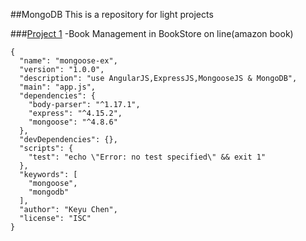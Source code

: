 ##MongoDB
This is a repository for light projects    
    
###[Project 1](project-1) -Book Management in BookStore on line(amazon book)       
```
{
  "name": "mongoose-ex",
  "version": "1.0.0",
  "description": "use AngularJS,ExpressJS,MongooseJS & MongoDB",
  "main": "app.js",
  "dependencies": {
    "body-parser": "^1.17.1",
    "express": "^4.15.2",
    "mongoose": "^4.8.6"
  },
  "devDependencies": {},
  "scripts": {
    "test": "echo \"Error: no test specified\" && exit 1"
  },
  "keywords": [
    "mongoose",
    "mongodb"
  ],
  "author": "Keyu Chen",
  "license": "ISC"
}
```
